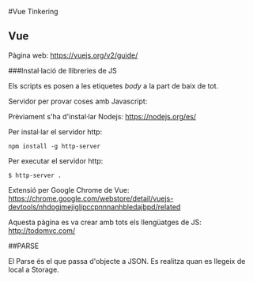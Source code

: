 #Vue Tinkering

## Vue

Pàgina web: https://vuejs.org/v2/guide/ 


###Instal·lació de llibreries de JS

Els scripts es posen a les etiquetes *body* a la part de baix de tot. 

Servidor per provar coses amb Javascript:

Prèviament s'ha d'instal·lar Nodejs:
https://nodejs.org/es/ 

Per instal·lar el servidor http:

    npm install -g http-server

Per executar el servidor http:
    
    $ http-server .

Extensió per Google Chrome de Vue:
https://chrome.google.com/webstore/detail/vuejs-devtools/nhdogjmejiglipccpnnnanhbledajbpd/related 

Aquesta pàgina es va crear amb tots els llengüatges de JS:
http://todomvc.com/ 


##PARSE

El Parse és el que passa d'objecte a JSON. Es realitza quan es llegeix de local a Storage. 

